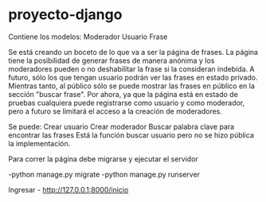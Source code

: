 # proyecto-django

Contiene los modelos:
Moderador
Usuario
Frase

Se está creando un boceto de lo que va a ser la página de frases.
La página tiene la posibilidad de generar frases de manera anónima y los moderadores pueden o no deshabilitar la frase si la consideran indebida.
A futuro, sólo los que tengan usuario podrán ver las frases en estado privado. Mientras tanto, al público sólo se puede mostrar las frases en público en la sección "buscar frase".
Por ahora, ya que la página está en estado de pruebas cualquiera puede registrarse como usuario y como moderador, pero a futuro se limitará el acceso a la creación de moderadores.

Se puede:
Crear usuario
Crear moderador
Buscar palabra clave para encontrar las frases
Está la función buscar usuario pero no se hizo pública la implementación.

Para correr la página debe migrarse y ejecutar el servidor

-python manage.py migrate
-python manage.py runserver

Ingresar - http://127.0.0.1:8000/inicio

